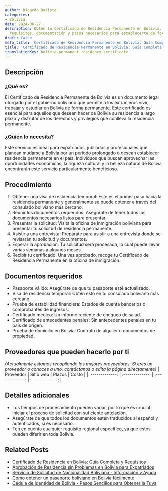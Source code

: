 ```yaml
---
author: Ricardo Batista
categories:
- Bolivia
date: 2024-06-27
description: Obtén tu Certificado de Residencia Permanente en Bolivia. Descubre los
  requisitos, documentación y pasos necesarios para establecerte de forma permanente.
draft: false
meta_title: 'Certificado de Residencia Permanente en Bolivia: Guía Completa'
title: 'Certificado de Residencia Permanente en Bolivia: Guía Completa'
translationKey: bolivia-permanent_residency_certificate
---
```



## Descripción
### ¿Qué es?
El Certificado de Residencia Permanente de Bolivia es un documento legal otorgado por el gobierno boliviano que permite a los extranjeros vivir, trabajar y estudiar en Bolivia de forma permanente. Este certificado es esencial para aquellos que desean hacer de Bolivia su residencia a largo plazo y disfrutar de los derechos y privilegios que conlleva la residencia permanente.

### ¿Quién lo necesita?
Este servicio es ideal para expatriados, jubilados y profesionales que planean mudarse a Bolivia por un período prolongado o desean establecer residencia permanente en el país. Individuos que buscan aprovechar las oportunidades económicas, la riqueza cultural y la belleza natural de Bolivia encontrarán este servicio particularmente beneficioso.

## Procedimiento

1. Obtener una visa de residencia temporal: Este es el primer paso hacia la residencia permanente y generalmente se puede obtener a través del consulado boliviano más cercano.
2. Reunir los documentos requeridos: Asegúrate de tener todos los documentos necesarios listos para presentar.
3. Presentar la solicitud: Visita la oficina de inmigración boliviana para presentar tu solicitud de residencia permanente.
4. Asistir a una entrevista: Prepárate para asistir a una entrevista donde se revisarán tu solicitud y documentos.
5. Esperar la aprobación: Tu solicitud será procesada, lo cual puede llevar varias semanas a algunos meses.
6. Recibir tu certificado: Una vez aprobado, recoge tu Certificado de Residencia Permanente en la oficina de inmigración.

## Documentos requeridos

- Pasaporte válido: Asegúrate de que tu pasaporte esté actualizado.
- Visa de residencia temporal: Obtén esto en tu consulado boliviano más cercano.
- Prueba de estabilidad financiera: Estados de cuenta bancarios o comprobantes de ingresos.
- Certificado médico: Un informe reciente de chequeo de salud.
- Certificado de antecedentes penales: Sin antecedentes penales en tu país de origen.
- Prueba de domicilio en Bolivia: Contrato de alquiler o documentos de propiedad.

## Proveedores que pueden hacerlo por ti
_(Actualmente estamos recopilando los mejores proveedores. Si eres un proveedor o conoces a uno, contáctanos o edita la página directamente)_
| Proveedor       |     Sitio web    |     Plazos       |       Costo     |
| :-------------: | :-------------: |  :-------------: | :-------------: |

## Detalles adicionales

- Los tiempos de procesamiento pueden variar, por lo que es crucial iniciar el proceso de solicitud con suficiente antelación.
- Asegúrate de que todos los documentos estén traducidos al español y autenticados, si es necesario.
- Ten en cuenta cualquier requisito regional específico, ya que estos pueden diferir en toda Bolivia.


## Related Posts

- [Certificado de Residencia en Bolivia: Guía Completa y Requisitos](https://tramitit.com/es/guides/bolivia/certificado_de_residencia/)
- [Aprobación de Residencia sin Problemas en Bolivia para Expatriados](https://tramitit.com/es/guides/bolivia/solicitud_de_residencia/)
- [Servicio de Solicitud de Nacionalidad Boliviana - Información y Ayuda](https://tramitit.com/es/guides/bolivia/solicitud_de_nacionalidad/)
- [Cómo obtener un pasaporte boliviano en Bolivia fácilmente](https://tramitit.com/es/guides/bolivia/pasaporte_boliviano/)
- [Cédula de Identidad de Bolivia - Pasos Sencillos para Obtener la Tuya](https://tramitit.com/es/guides/bolivia/cédula_de_identidad/)